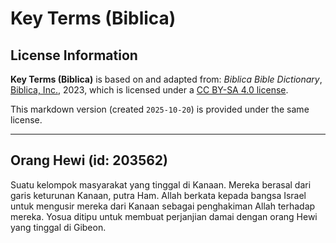 # Key Terms (Biblica)

## License Information

**Key Terms (Biblica)** is based on and adapted from: _Biblica Bible Dictionary_, [Biblica, Inc.](https://www.biblica.com/), 2023, which is licensed under a [CC BY-SA 4.0 license](https://creativecommons.org/licenses/by-sa/4.0/legalcode.en).

This markdown version (created `2025-10-20`) is provided under the same license.



--------------------------------

## Orang Hewi (id: 203562)

Suatu kelompok masyarakat yang tinggal di Kanaan. Mereka berasal dari garis keturunan Kanaan, putra Ham. Allah berkata kepada bangsa Israel untuk mengusir mereka dari Kanaan sebagai penghakiman Allah terhadap mereka. Yosua ditipu untuk membuat perjanjian damai dengan orang Hewi yang tinggal di Gibeon.


